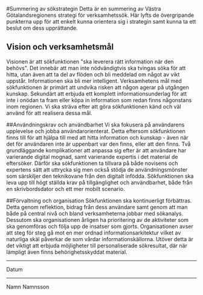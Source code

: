 #Summering av sökstrategin
Detta är en summering av Västra Götalandsregionens strategi för verksamhetssök. Här lyfts de övergripande punkterna upp för att enkelt kunna orientera sig i strategin samt kunna ta ett beslut om dess upprättande. 

## Vision och verksamhetsmål 
Visionen är att sökfunktionen "ska leverera rätt information när den behövs". Det innebär att man inte nödvändigtvis ska tvingas söka för att hitta, utan även att ta del av flöden och bli meddelad om något av vikt uppstår. Informationen ska bli mer intelligent.  Verksamhetens mål med sökfunktionen är primärt att undvika risken att någon agerar på utgången kunskap. Sekundärt att erbjuda ett komplett informationsunderlag för att inte i onödan ta fram eller köpa in information som redan finns någonstans inom regionen. Vi ska sträva efter att göra sökfunktionen känd och väl använd för att realisera dessa mål. 

##Användningskrav och användbarhet
Vi ska fokusera på användarens upplevelse och jobba användarorienterat. Detta eftersom sökfunktionen finns till för att hjälpa till med att hitta information och kunskap - även när det för användaren inte är uppenbart var den finns, eller att den finns.   Två grundläggande komplikationer att anpassa sig efter är att användare har varierande digital mognad, samt varierande expertis i det material de eftersöker.   Därför ska sökfunktionen ta tillvara på både novisens och expertens sätt att uttrycka sig men också stödja de användningsmönster som särskiljer den teknikovane från den digitalt infödda.  Sökfunktionen ska leva upp till högt ställda krav på tillgänglighet och användbarhet, både från en skrivbordsdator och ett mer mobilt scenario. 

##Förvaltning och organisation
Sökfunktionen ska kontinuerligt förbättras. Detta genom reflektion, bidrag från dess användare samt genom att man både på central nivå och bland verksamheterna jobbar med sökanalys.  Dessutom ska organisationen årligen ha prioritering av de aktiviteter som ska genomföras och följa upp de insatser som gjorts.  Organisationen avser att steg för steg gå mot en mer ordnad informationsarkitektur vilket av naturliga skäl påverkar de som vårdar informationskällorna. Utöver detta är det viktigt att erbjuda möjligheter till personaliserade sökresultat, där när lämpligt även finns behörighetsskyddat material. 

___________________
Datum

______________________________________
Namn Namnsson